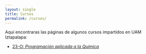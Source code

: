 ```yaml
---
layout: single
title: Cursos
permalink: /cursos/
---
```


Aquí encontraras las páginas de algunos cursos impartidos en UAM Iztapalapa:

* [23-O: *Programación aplicada a la Química*](/cursos/paq)
